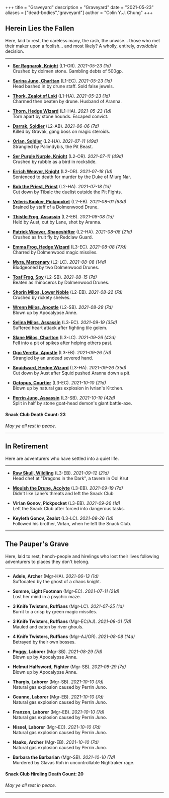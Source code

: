 +++ 
title = "Graveyard" 
description = "Graveyard" 
date = "2021-05-23" 
aliases = ["dead-bodies","graveyard"] 
author = "Colin Y.J. Chung" 
+++

## Herein Lies the Fallen

Here, laid to rest, the careless many, the rash, the unwise... those who met their maker upon a foolish... and most likely? A wholly, entirely, _avoidable_ decision.

<hr/>

* **[Ser Ragnarok, Knight](https://dragonsinthedark.com/tags/ser-ragnarok-knight/)** (L1-OR). _2021-05-23 (1d)_ 
<br/>Crushed by dolmen stone. Gambling debts of 500gp.

* **[Surina Juno, Charltan](https://dragonsinthedark.com/tags/surina-juno-charltan/)** (L1-EC). _2021-05-23 (1d)_
<br/>Head bashed in by drune staff. Sold false jewels.

* **[Thork, Zealot of Loki](https://dragonsinthedark.com/tags/thork-zealot-of-loki/)** (L1-HA). _2021-05-23 (1d)_
<br/>Charmed then beaten by drune. Husband of Aranna.

* **[Thorn, Hedge Wizard](https://dragonsinthedark.com/tags/thorn-hedge-wizard/)** (L1-HA). _2021-05-23 (1d)_
<br/>Torn apart by stone hounds. Escaped convict.

* **[Darrak, Soldier](https://dragonsinthedark.com/tags/darrak-soldier/)** (L2-AB). _2021-06-06 (7d)_
<br/>Killed by Gravak, gang boss on magic steroids.

* **[Orlan, Soldier](https://dragonsinthedark.com/tags/orlan-soldier/)** (L2-HA). _2021-07-11 (49d)_
<br/>Strangled by Palimdybis, the Pit Beast.

* **[Ser Purple Nurple, Knight](https://dragonsinthedark.com/tags/purple-nurple-knight/)** (L2-OR). _2021-07-11 (49d)_
<br/>Crushed by rubble as a bird in rockslide.

* **[Errich Weaver, Knight](https://dragonsinthedark.com/tags/ser-errich-knight/)** (L2-OR). _2021-07-18 (1d)_
<br/>Sentenced to death for murder by the Duke of Mlurg Nar.

* **[Bob the Priest, Priest](https://dragonsinthedark.com/tags/bob-the-priest-bob/)** (L2-HA). _2021-07-18 (1d)_
<br/>Cut down by Tibalc the duelist outside the Pit Fights.

* **[Veleris Booker, Pickpocket](https://dragonsinthedark.com/tags/veleris-pickpocket/)** (L2-EB). _2021-08-01 (63d)_
<br/>Brained by staff of a Dolmenwood Drune.

* **[Thistle Frog, Assassin](https://dragonsinthedark.com/tags/thistle-frog-assassin/)** (L2-EB). _2021-08-08 (1d)_
<br/>Held by Aust, cut by Lane, shot by Aranna.

* **[Patrick Weaver, Shapeshifter](https://dragonsinthedark.com/tags/patrick-soldier/)** (L2-HA). _2021-08-08 (21d)_
<br/>Crushed as fruit fly by Redclaw Guard.

* **[Emma Frog, Hedge Wizard](https://dragonsinthedark.com/tags/emma-frog-hedge-wizard/)** (L3-EC). _2021-08-08 (77d)_
<br/>Charred by Dolmenwood magic missiles.

* **[Myra, Mercenary](https://dragonsinthedark.com/tags/myra-mercenary/)** (L2-LC). _2021-08-08 (14d)_
<br/>Bludgeoned by two Dolmenwood Drunes.

* **[Toaf Frog, Spy](https://dragonsinthedark.com/tags/toaf-frog-spy/)** (L2-SB). _2021-08-15 (7d)_
<br/>Beaten as rhinoceros by Dolmenwood Drunes.

* **[Shorin Milos, Lower Noble](https://dragonsinthedark.com/tags/shorin-milos-lower-noble/)** (L2-EB). _2021-08-22 (7d)_
<br/>Crushed by rickety shelves.

* **[Wrenn Milos, Apostle](https://dragonsinthedark.com/tags/wrenn-milos-apostle/)** (L2-SB). _2021-08-29 (7d)_
<br/>Blown up by Apocalypse Anne.

* **[Selina Milos, Assassin](https://dragonsinthedark.com/tags/selina-milos-assassin/)** (L3-EC). _2021-09-19 (35d)_
<br/>Suffered heart attack after fighting tile golem.

* **[Slane Milos, Charlton](https://dragonsinthedark.com/tags/slane-milos-charlton/)** (L3-LC). _2021-09-26 (42d)_
<br/>Fell into a pit of spikes after helping others past.

* **[Ogo Veretta, Apostle](https://dragonsinthedark.com/tags/ogo-veretta-apostle/)** (L3-EB). _2021-09-26 (7d)_
<br/>Strangled by an undead severed hand.

* **[Squidward, Hedge Wizard](https://dragonsinthedark.com/tags/squidward-tentacles-hedge-wizard/)** (L3-HA). _2021-09-26 (35d)_
<br/>Cut down by Aust after Squid pushed Aranna down a pit.

* **[Octopus, Courtier](https://dragonsinthedark.com/tags/octopus-tentacles-courtier/)** (L3-EC). _2021-10-10 (21d)_
<br/>Blown up by natural gas explosion in Ivrian's Kitchen.

* **[Perrin Juno, Assassin](https://dragonsinthedark.com/tags/perrin-juno-assassin/)** (L3-SB). _2021-10-10 (42d)_
<br/>Split in half by stone goat-head demon's giant battle-axe.


#### Snack Club Death Count: 23

_May ye all rest in peace._

<hr/>

## In Retirement

Here are adventurers who have settled into a quiet life.

<hr/>

* **[Raw Skull, Wildling](https://dragonsinthedark.com/tags/raw-skull-wildling/)** (L3-EB). _2021-09-12 (21d)_ 
<br/>Head chef at "Dragons in the Dark", a tavern in Ool Krut

* **[Moulsh the Drune, Acolyte](https://dragonsinthedark.com/tags/moulsh-ishlum-drune/)** (L3-EB). _2021-09-19 (7d)_ 
<br/>Didn't like Lane's threats and left the Snack Club

* **Virlan Gonov, Pickpocket** (L3-EB). _2021-09-26 (1d)_
<br/>Left the Snack Club after forced into dangerous tasks.

* **Keyleth Gonov, Zealot** (L3-LC). _2021-09-26 (1d)_
<br/>Followed his brother, Virlan, when he left the Snack Club.

<hr/>

## The Pauper's Grave

Here, laid to rest, hench-people and hirelings who lost their lives following adventurers to places they don't belong.

<hr/>

* **Adele, Archer** (Mgr-HA). _2021-06-13 (1d)_ 
<br/>Suffocated by the ghost of a chaos knight.

* **Somme, Light Footman** (Mgr-EC). _2021-07-11 (21d)_ 
<br/>Lost her mind in a psychic maze.

* **3 Knife Twisters, Ruffians** (Mgr-LC). _2021-07-25 (1d)_ 
<br/>Burnt to a crisp by green magic missiles.

* **3 Knife Twisters, Ruffians** (Mgr-EC/AJ). _2021-08-01 (7d)_ 
<br/>Mauled and eaten by river ghouls.

* **4 Knife Twisters, Ruffians** (Mgr-AJ/OR). _2021-08-08 (14d)_ 
<br/>Betrayed by their own bosses.

* **Poggy, Laborer** (Mgr-SB). _2021-08-29 (7d)_ 
<br/>Blown up by Apocalypse Anne.

* **Helmut Halfsword, Fighter** (Mgr-SB). _2021-08-29 (7d)_ 
<br/>Blown up by Apocalypse Anne.

* **Thargis, Laborer** (Mgr-SB). _2021-10-10 (7d)_ 
<br/>Natural gas explosion caused by Perrin Juno.

* **Geanne, Laborer** (Mgr-EB). _2021-10-10 (7d)_ 
<br/>Natural gas explosion caused by Perrin Juno.

* **Franzon, Laborer** (Mgr-EB). _2021-10-10 (7d)_ 
<br/>Natural gas explosion caused by Perrin Juno.

* **Nissel, Laborer** (Mgr-EC). _2021-10-10 (7d)_ 
<br/>Natural gas explosion caused by Perrin Juno.

* **Naako, Archer** (Mgr-EB). _2021-10-10 (7d)_ 
<br/>Natural gas explosion caused by Perrin Juno.

* **Barbara the Barbarian** (Mgr-SB). _2021-10-10 (7d)_ 
<br/>Murdered by Glavas Roh in uncontrollable Nightraker rage.

#### Snack Club Hireling Death Count: 20

_May ye all rest in peace._

<hr/>
